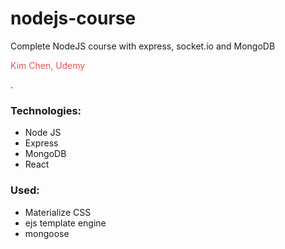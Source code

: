 # nodejs-course

Complete NodeJS course with express, socket.io and MongoDB
<p style="color:#EB5352">Kim Chen, Udemy</p>.

### Technologies:
- Node JS
- Express
- MongoDB
- React

### Used:
- Materialize CSS
- ejs template engine
- mongoose
